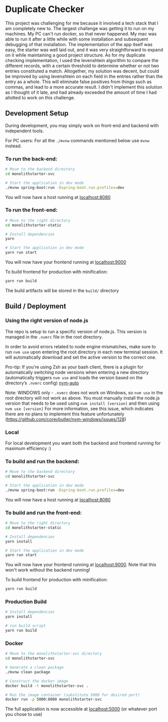 # Duplicate Checker
This project was challenging for me because it involved a tech stack that I am completely new to. The largest challenge was getting it to run on my machines. My PC can't run docker, so that never happened.
My mac was able to run it after a little while with some installation and subsequent debugging of that installation. The implementation of the app itself was easy, the starter was well laid out, and it was
very straightforward to expand on it while maintaining a good project structure. As for my duplicate checking implementation, I used the levenshtein algorithm to compare the different records, with a certain
threshold to determine whether or not two entries constituted a match. Altogether, my solution was decent, but could be improved by using levenshtein on each field in the entries rather than the entry as a whole.
This will eliminate false positives from things such as commas, and lead to a more accurate result. I didn't implement this solution as I thought of it late, and had already exceeded the amount of time I had
allotted to work on this challenge.

## Development Setup

During development, you may simply work on front-end and backend with independent tools.

For PC users: For all the `./mvnw` commands mentioned below use `mvnw` instead.

### To run the back-end:

```bash
# Move to the backend directory
cd monolithstarter-svc

# Start the application in dev mode
./mvnw spring-boot:run -Dspring-boot.run.profiles=dev
```

You will now have a host running at [localhost:8080](http://localhost:8080/)

### To run the front-end:

```bash
# Move to the right directory
cd monolithstarter-static

# Install dependencies
yarn

# Start the application in dev mode
yarn run start
```
You will now have your frontend running at [localhost:9000](http://localhost:9000/)

To build frontend for production with minification:

```bash
yarn run build
```

The build artifacts will be stored in the `build/` directory


## Build / Deployment

### Using the right version of node.js

The repo is setup to run a specific version of node.js.  This version is managed in the `.nvmrc` file in the root directory.

In order to avoid errors related to node engine mismatches, make sure to run `nvm use` upon entering the root directory in each new terminal session. It will automatically download and set the active version to the correct one.

Pro-tip: If you're using Zsh as your bash client, there is a plugin for automatically switching node versions when entering a new directory (automatically triggers `nvm use` and  loads the version based on the directory’s `.nvmrc` config) [nvm-auto](https://github.com/dijitalmunky/nvm-auto)

Note: WINDOWS only - `.nvmrc` does not work on Windows, so `nvm use` in the root directory will not work as above. You must manually install the node.js version that needs to be used using `nvm install [version]` and then using `nvm use [version]` For more information, see this issue, which indicates there are no plans to implement this feature unfortunately (https://github.com/coreybutler/nvm-windows/issues/128)

### Local

For local development you want both the backend and frontend running for maximum efficiency :)

### To build and run the backend:

```bash
# Move to the backend directory
cd monolithstarter-svc

# Start the application in dev mode
./mvnw spring-boot:run -Dspring-boot.run.profiles=dev
```

You will now have a host running at [localhost:8080](http://localhost:8080/)

### To build and run the front-end:

```bash
# Move to the right directory
cd monolithstarter-static

# Install dependencies
yarn install

# Start the application in dev mode
yarn run start
```
You will now have your frontend running at [localhost:9000](http://localhost:9000/). Note that this won't work without the backend running!

To build frontend for production with minification:

```bash
yarn run build
```

### Production Build

```bash
# Install dependencies
yarn install

# run build script
yarn run build
```


### Docker
```bash
# Move to the monolithstarter-svc directory
cd monolithstarter-svc

# Generate a clean package
./mvnw clean package

# Construct the docker image
docker build -t monolithstarter-svc .

# Run the image container (substitute 5000 for desired port)
docker run -p 5000:8080 monolithstarter-svc
```
The full application is now accessible at [localhost:5000](http://localhost:5000/) (or whatever port you chose to use)
